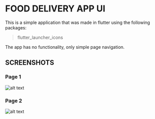 # FOOD DELIVERY APP UI

This is a simple application that was made in flutter using the following packages:
> flutter_launcher_icons

The app has no functionality, only simple page navigation.

## SCREENSHOTS

### Page 1
![alt text](https://i.imgur.com/aHiOa2g.jpg)

### Page 2
![alt text](https://i.imgur.com/U0lzD7V.jpg)
